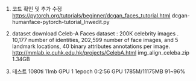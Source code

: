 
1. 코드 확인 및 추가 수정
https://pytorch.org/tutorials/beginner/dcgan_faces_tutorial.html
dcgan-humanface-pytorch-tutorial_lnwedit.py

2. dataset download
Celeb-A Faces dataset :  200K celebrity images . 
     10,177 number of identities, 202,599 number of face images, and
     5 landmark locations, 40 binary attributes annotations per image.
http://mmlab.ie.cuhk.edu.hk/projects/CelebA.html
img_align_celeba.zip 1.34GB

3. 테스트
1080ti 11mb GPU 1 
1epoch 0:2:56
GPU 1785M/11175MB 91~96%
 
